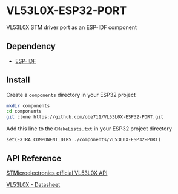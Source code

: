 # VL53L0X-ESP32-PORT

VL53L0X STM driver port as an ESP-IDF component

## Dependency

- [ESP-IDF](https://github.com/espressif/esp-idf)

## Install

Create a `components` directory in your ESP32 project

```sh
mkdir components
cd components
git clone https://github.com/obe711/VL53L0X-ESP32-PORT.git
```

Add this line to the `CMakeLists.txt` in your ESP32 project directory

```
set(EXTRA_COMPONENT_DIRS ./components/VL53L0X-ESP32-PORT)
```

## API Reference

[STMicroelectronics official VL53L0X API](./stsw-img005.pdf)

[VL53L0X - Datasheet](./vl53l0x.pdf)
